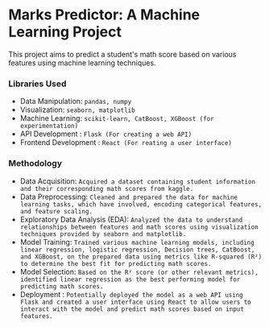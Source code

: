 # Marks Predictor: A Machine Learning Project
This project aims to predict a student's math score based on various features using machine learning techniques.

### Libraries Used
* Data Manipulation: `pandas, numpy`
* Visualization: `seaborn, matplotlib`
* Machine Learning: `scikit-learn, CatBoost, XGBoost (for experimentation)`
* API Development : `Flask (For creating a web API)`
* Frontend Development : `React (For reating a user interface)`


### Methodology
* Data Acquisition: `Acquired a dataset containing student information and their corresponding math scores from kaggle.`
* Data Preprocessing: `Cleaned and prepared the data for machine learning tasks, which have involved, encoding categorical features, and feature scaling.`
* Exploratory Data Analysis (EDA): `Analyzed the data to understand relationships between features and math scores using visualization techniques provided by seaborn and matplotlib.`
* Model Training: `Trained various machine learning models, including linear regression, logistic regression, Decision trees, CatBoost, and XGBoost, on the prepared data using metrics like R-squared (R²) to determine the best fit for predicting math scores.`
* Model Selection: `Based on the R² score (or other relevant metrics), identified linear regression as the best performing model for predicting math scores.`
* Deployment : `Potentially deployed the model as a web API using Flask and created a user interface using React to allow users to interact with the model and predict math scores based on input features.`